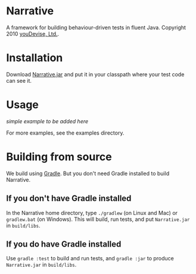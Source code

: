 # Narrative #

A framework for building behaviour-driven tests in fluent Java. Copyright 2010 [youDevise, Ltd.](http://www.youdevise.com).

# Installation #

Download [Narrative.jar](http://github.com/downloads/youdevise/narrative/Narrative.jar) and put it in your classpath where your test code can see it.

# Usage #

*simple example to be added here*

For more examples, see the examples directory.

# Building from source #

We build using [Gradle](http://www.gradle.org/). But you don't need Gradle installed to build Narrative.

## If you don't have Gradle installed ##

In the Narrative home directory, type `./gradlew` (on Linux and Mac) or `gradlew.bat` (on Windows). This will build, run tests, and put `Narrative.jar` in `build/libs`.

## If you do have Gradle installed ##

Use `gradle :test` to build and run tests, and `gradle :jar` to produce `Narrative.jar` in `build/libs`.
